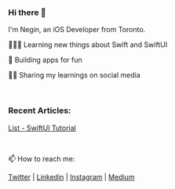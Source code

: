 ### Hi there 👋
I'm Negin, an iOS Developer from Toronto.

👩🏻‍💻 Learning new things about Swift and SwiftUI

📱 Building apps for fun

✍🏻 Sharing my learnings on social media 

<br>

### Recent Articles:
[List - SwiftUI Tutorial](https://medium.com/@neginzahedi/list-swiftui-tutorial-50147b6efe24)

<br>

📫 How to reach me:

[Twitter](https://twitter.com/idehaznigen) | [Linkedin](https://www.linkedin.com/in/negin-zahedi) | [Instagram](https://www.instagram.com/idehaznigen) | [Medium](https://medium.com/@neginzahedi) 

<!--
**neginzahedi/neginzahedi** is a ✨ _special_ ✨ repository because its `README.md` (this file) appears on your GitHub profile.

Here are some ideas to get you started:

- 🔭 I’m currently working on ...
- 🌱 I’m currently learning ...
- 👯 I’m looking to collaborate on ...
- 🤔 I’m looking for help with ...
- 💬 Ask me about ...
- 📫 How to reach me: ...
- 😄 Pronouns: ...
- ⚡ Fun fact: ...
-->
